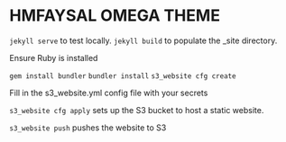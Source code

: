 # HMFAYSAL OMEGA THEME

`jekyll serve` to test locally.
`jekyll build` to populate the _site directory.

Ensure Ruby is installed

`gem install bundler`
`bundler install`
`s3_website cfg create`

Fill in the s3_website.yml config file with your secrets

`s3_website cfg apply` sets up the S3 bucket to host a static website.

`s3_website push` pushes the website to S3
